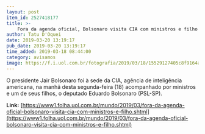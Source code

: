 ```yaml
---
layout: post
item_id: 2527418177
title: >-
    Fora da agenda oficial, Bolsonaro visita CIA com ministros e filho
author: Tatu D'Oquei
date: 2019-03-20 13:19:17
pub_date: 2019-03-20 13:19:17
time_added: 2019-03-18 08:44:00
category: avisamos
image: https://f.i.uol.com.br/fotografia/2019/03/18/15529127405c8f9164a7686_1552912740_3x2_xl.jpg
---
```


O presidente Jair Bolsonaro foi à sede da CIA, agência de inteligência americana, na manhã desta segunda-feira (18) acompanhado por ministros e um de seus filhos, o deputado Eduardo Bolsonaro (PSL-SP).

**Link:** [https://www1.folha.uol.com.br/mundo/2019/03/fora-da-agenda-oficial-bolsonaro-visita-cia-com-ministros-e-filho.shtml](https://www1.folha.uol.com.br/mundo/2019/03/fora-da-agenda-oficial-bolsonaro-visita-cia-com-ministros-e-filho.shtml)

